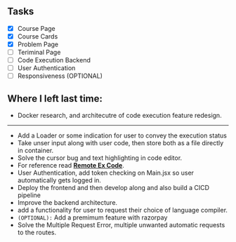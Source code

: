 ## Tasks

-   [x] Course Page
-   [x] Course Cards
-   [x] Problem Page
-   [ ] Teriminal Page
-   [ ] Code Execution Backend
-   [ ] User Authentication
-   [ ] Responsiveness (OPTIONAL)

## Where I left last time:

-   Docker research, and architecutre of code execution feature redesign.

---

-   Add a Loader or some indication for user to convey the execution status
-   Take unser input along with user code, then store both as a file directly in container.
-   Solve the cursor bug and text highlighting in code editor.
-   For reference read [**Remote Ex Code**](https://github.com/Tushar3099/Remote-Executor/blob/main/rce-server/server/api/services/code.service.js).
-   User Authentication, add token checking on Main.jsx so user automatically gets logged in.
-   Deploy the frontend and then develop along and also build a CICD pipeline
-   Improve the backend architecture.
-   add a functionality for user to request their choice of language compiler.
-   `(OPTIONAL):` Add a premimum feature with razorpay
-   Solve the Multiple Request Error, multiple unwanted automatic requests to the routes.
